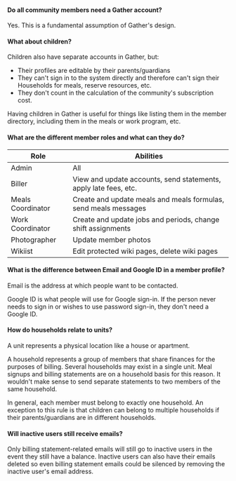 #### Do all community members need a Gather account?

Yes. This is a fundamental assumption of Gather's design.

#### What about children?

Children also have separate accounts in Gather, but:

* Their profiles are editable by their parents/guardians
* They can't sign in to the system directly and therefore can't sign their Households for meals, reserve resources, etc.
* They don't count in the calculation of the community's subscription cost.

Having children in Gather is useful for things like listing them in the member directory, including them in the meals or work program, etc.

#### What are the different member roles and what can they do?

| Role | Abilities |
|---|---|
| Admin | All |
| Biller | View and update accounts, send statements, apply late fees, etc. |
| Meals Coordinator | Create and update meals and meals formulas, send meals messages |
| Work Coordinator | Create and update jobs and periods, change shift assignments |
| Photographer | Update member photos |
| Wikiist | Edit protected wiki pages, delete wiki pages |

#### What is the difference between Email and Google ID in a member profile?

Email is the address at which people want to be contacted.

Google ID is what people will use for Google sign-in. If the person never needs to sign in or wishes to use password sign-in, they don't need a Google ID.

#### How do households relate to units?

A unit represents a physical location like a house or apartment.

A household represents a group of members that share finances for the purposes of billing. Several households may exist in a single unit. Meal signups and billing statements are on a household basis for this reason. It wouldn't make sense to send separate statements to two members of the same household.

In general, each member must belong to exactly one household. An exception to this rule is that children can belong to multiple households if their parents/guardians are in different households.

#### Will inactive users still receive emails?

Only billing statement-related emails will still go to inactive users in the event they still have a balance. Inactive users can also have their emails deleted so even billing statement emails could be silenced by removing the inactive user's email address.
